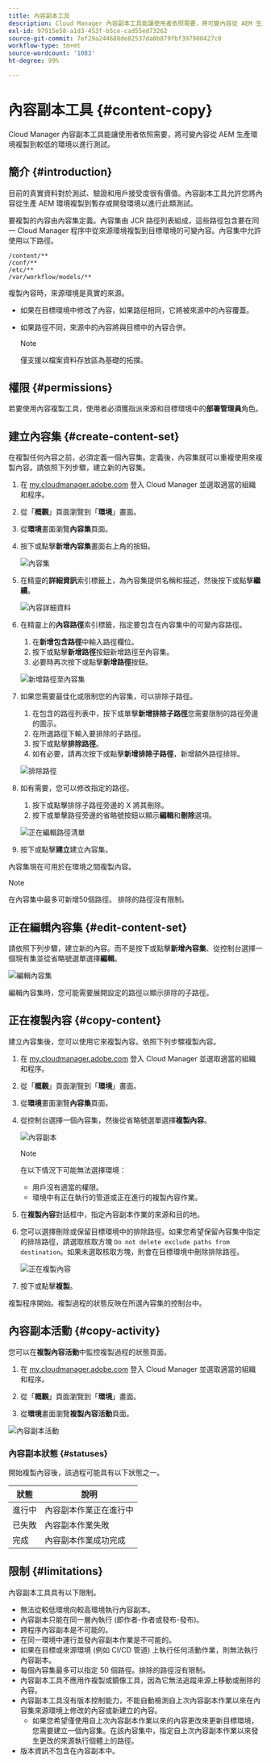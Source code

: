 ```yaml
---
title: 內容副本工具
description: Cloud Manager 內容副本工具能讓使用者依照需要，將可變內容從 AEM 生產環境複製到較低的環境以進行測試。
exl-id: 97915e58-a1d3-453f-b5ce-cad55ed73262
source-git-commit: 7ef29a244688de82537da0b879fbf397900427c0
workflow-type: tm+mt
source-wordcount: '1083'
ht-degree: 99%

---
```


# 內容副本工具 {#content-copy}

Cloud Manager 內容副本工具能讓使用者依照需要，將可變內容從 AEM 生產環境複製到較低的環境以進行測試。

## 簡介 {#introduction}

目前的真實資料對於測試、驗證和用戶接受度很有價值。內容副本工具允許您將內容從生產 AEM 環境複製到暫存或開發環境以進行此類測試。

要複製的內容由內容集定義。內容集由 JCR 路徑列表組成，這些路徑包含要在同一 Cloud Manager 程序中從來源環境複製到目標環境的可變內容。內容集中允許使用以下路徑。

```text
/content/**
/conf/**
/etc/**
/var/workflow/models/**
```

複製內容時，來源環境是真實的來源。

* 如果在目標環境中修改了內容，如果路徑相同，它將被來源中的內容覆蓋。
* 如果路徑不同，來源中的內容將與目標中的內容合併。

   >[!NOTE]
   >
   >僅支援以檔案資料存放區為基礎的拓撲。

## 權限 {#permissions}

若要使用內容複製工具，使用者必須獲指派來源和目標環境中的&#x200B;**部署管理員**&#x200B;角色。

## 建立內容集 {#create-content-set}

在複製任何內容之前，必須定義一個內容集。定義後，內容集就可以重複使用來複製內容。請依照下列步驟，建立新的內容集。

1. 在 [my.cloudmanager.adobe.com](https://my.cloudmanager.adobe.com/) 登入 Cloud Manager 並選取適當的組織和程序。

1. 從「**概觀**」頁面瀏覽到「**環境**」畫面。

1. 從&#x200B;**環境**&#x200B;畫面瀏覽&#x200B;**內容集**&#x200B;頁面。

1. 按下或點擊&#x200B;**新增內容集**&#x200B;畫面右上角的按鈕。

   ![內容集](/help/assets/content-sets.png)

1. 在精靈的&#x200B;**詳細資訊**&#x200B;索引標籤上，為內容集提供名稱和描述，然後按下或點擊&#x200B;**繼續**。

   ![內容詳細資料](/help/assets/add-content-set-details.png)

1. 在精靈上的&#x200B;**內容路徑**&#x200B;索引標籤，指定要包含在內容集中的可變內容路徑。

   1. 在&#x200B;**新增包含路徑**&#x200B;中輸入路徑欄位。
   1. 按下或點擊&#x200B;**新增路徑**&#x200B;按鈕新增路徑至內容集。
   1. 必要時再次按下或點擊&#x200B;**新增路徑**&#x200B;按鈕。

   ![新增路徑至內容集](/help/assets/add-content-set-paths.png)

1. 如果您需要最佳化或限制您的內容集，可以排除子路徑。

   1. 在包含的路徑列表中，按下或單擊&#x200B;**新增排除子路徑**&#x200B;您需要限制的路徑旁邊的圖示。
   1. 在所選路徑下輸入要排除的子路徑。
   1. 按下或點擊&#x200B;**排除路徑**。
   1. 如有必要，請再次按下或點擊&#x200B;**新增排除子路徑**，新增額外路徑排除。

   ![排除路徑](/help/assets/add-content-set-paths-excluded.png)

1. 如有需要，您可以修改指定的路徑。

   1. 按下或點擊排除子路徑旁邊的 X 將其刪除。
   1. 按下或單擊路徑旁邊的省略號按鈕以顯示&#x200B;**編輯**&#x200B;和&#x200B;**刪除**&#x200B;選項。

   ![正在編輯路徑清單](/help/assets/add-content-set-excluded-paths.png)

1. 按下或點擊&#x200B;**建立**&#x200B;建立內容集。

內容集現在可用於在環境之間複製內容。

>[!NOTE]
>
>在內容集中最多可新增50個路徑。
>排除的路徑沒有限制。

## 正在編輯內容集 {#edit-content-set}

請依照下列步驟，建立新的內容。而不是按下或點擊&#x200B;**新增內容集**、從控制台選擇一個現有集並從省略號選單選擇&#x200B;**編輯**。

![編輯內容集](/help/assets/edit-content-set.png)

編輯內容集時，您可能需要展開設定的路徑以顯示排除的子路徑。

## 正在複製內容 {#copy-content}

建立內容集後，您可以使用它來複製內容。依照下列步驟複製內容。

1. 在 [my.cloudmanager.adobe.com](https://my.cloudmanager.adobe.com/) 登入 Cloud Manager 並選取適當的組織和程序。

1. 從「**概觀**」頁面瀏覽到「**環境**」畫面。

1. 從&#x200B;**環境**&#x200B;畫面瀏覽&#x200B;**內容集**&#x200B;頁面。

1. 從控制台選擇一個內容集，然後從省略號選單選擇&#x200B;**複製內容**。

   ![內容副本](/help/assets/copy-content.png)

   >[!NOTE]
   >
   >在以下情況下可能無法選擇環境：
   >
   >* 用戶沒有適當的權限。
   >* 環境中有正在執行的管道或正在進行的複製內容作業。


1. 在&#x200B;**複製內容**&#x200B;對話框中，指定內容副本作業的來源和目的地。

1. 您可以選擇刪除或保留目標環境中的排除路徑。如果您希望保留內容集中指定的排除路徑，請選取核取方塊 `Do not delete exclude paths from destination`。如果未選取核取方塊，則會在目標環境中刪除排除路徑。

   ![正在複製內容](/help/assets/copying-content.png)

1. 按下或點擊&#x200B;**複製**。

複製程序開始。複製過程的狀態反映在所選內容集的控制台中。

## 內容副本活動 {#copy-activity}

您可以在&#x200B;**複製內容活動**&#x200B;中監控複製過程的狀態頁面。

1. 在 [my.cloudmanager.adobe.com](https://my.cloudmanager.adobe.com/) 登入 Cloud Manager 並選取適當的組織和程序。

1. 從「**概觀**」頁面瀏覽到「**環境**」畫面。

1. 從&#x200B;**環境**&#x200B;畫面瀏覽&#x200B;**複製內容活動**&#x200B;頁面。

![內容副本活動](/help/assets/copy-content-activity.png)

### 內容副本狀態 {#statuses}

開始複製內容後，該過程可能具有以下狀態之一。

| 狀態 | 說明 |
|---|---|
| 進行中 | 內容副本作業正在進行中 |
| 已失敗 | 內容副本作業失敗 |
| 完成 | 內容副本作業成功完成 |

## 限制 {#limitations}

內容副本工具具有以下限制。

* 無法從較低環境向較高環境執行內容副本。
* 內容副本只能在同一層內執行 (即作者-作者或發布-發布)。
* 跨程序內容副本是不可能的。
* 在同一環境中運行並發內容副本作業是不可能的。
* 如果在目標或來源環境 (例如 CI/CD 管道) 上執行任何活動作業，則無法執行內容副本。
* 每個內容集最多可以指定 50 個路徑。排除的路徑沒有限制。
* 內容副本工具不應用作複製或鏡像工具，因為它無法追蹤來源上移動或刪除的內容。
* 內容副本工具沒有版本控制能力，不能自動檢測自上次內容副本作業以來在內容集來源環境上修改的內容或新建立的內容。
   * 如果您希望僅使用自上次內容副本作業以來的內容更改來更新目標環境，您需要建立一個內容集。在該內容集中，指定自上次內容副本作業以來發生更改的來源執行個體上的路徑。
* 版本資訊不包含在內容副本中。
